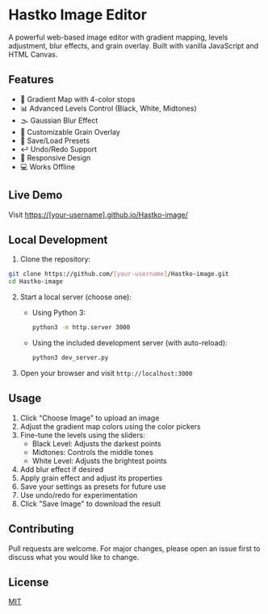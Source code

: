 # Hastko Image Editor

A powerful web-based image editor with gradient mapping, levels adjustment, blur effects, and grain overlay. Built with vanilla JavaScript and HTML Canvas.

## Features

- 🎨 Gradient Map with 4-color stops
- 📊 Advanced Levels Control (Black, White, Midtones)
- 🌫️ Gaussian Blur Effect
- 🌾 Customizable Grain Overlay
- 💾 Save/Load Presets
- ↩️ Undo/Redo Support
- 📱 Responsive Design
- 💻 Works Offline

## Live Demo

Visit [https://[your-username].github.io/Hastko-image/](https://[your-username].github.io/Hastko-image/)

## Local Development

1. Clone the repository:
```bash
git clone https://github.com/[your-username]/Hastko-image.git
cd Hastko-image
```

2. Start a local server (choose one):
   - Using Python 3:
     ```bash
     python3 -m http.server 3000
     ```
   - Using the included development server (with auto-reload):
     ```bash
     python3 dev_server.py
     ```

3. Open your browser and visit `http://localhost:3000`

## Usage

1. Click "Choose Image" to upload an image
2. Adjust the gradient map colors using the color pickers
3. Fine-tune the levels using the sliders:
   - Black Level: Adjusts the darkest points
   - Midtones: Controls the middle tones
   - White Level: Adjusts the brightest points
4. Add blur effect if desired
5. Apply grain effect and adjust its properties
6. Save your settings as presets for future use
7. Use undo/redo for experimentation
8. Click "Save Image" to download the result

## Contributing

Pull requests are welcome. For major changes, please open an issue first to discuss what you would like to change.

## License

[MIT](https://choosealicense.com/licenses/mit/)
